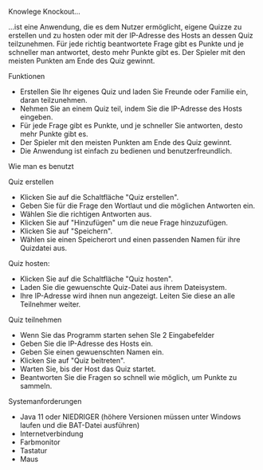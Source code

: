 Knowlege Knockout...

...ist eine Anwendung, die es dem Nutzer ermöglicht, eigene Quizze zu erstellen und zu hosten oder mit der IP-Adresse des Hosts an dessen Quiz teilzunehmen. Für jede richtig beantwortete Frage gibt es Punkte und je schneller man antwortet, desto mehr Punkte gibt es. Der Spieler mit den meisten Punkten am Ende des Quiz gewinnt.

Funktionen
 - Erstellen Sie Ihr eigenes Quiz und laden Sie Freunde oder Familie ein, daran teilzunehmen.
 - Nehmen Sie an einem Quiz teil, indem Sie die IP-Adresse des Hosts eingeben.
 - Für jede Frage gibt es Punkte, und je schneller Sie antworten, desto mehr Punkte gibt es.
 - Der Spieler mit den meisten Punkten am Ende des Quiz gewinnt.
 - Die Anwendung ist einfach zu bedienen und benutzerfreundlich.

Wie man es benutzt

Quiz erstellen
 - Klicken Sie auf die Schaltfläche "Quiz erstellen".
 - Geben Sie für die Frage den Wortlaut und die möglichen Antworten ein.
 - Wählen Sie die richtigen Antworten aus.
 - Klicken Sie auf "Hinzufügen" um die neue Frage hinzuzufügen.
 - Klicken Sie auf "Speichern".
 - Wählen sie einen Speicherort und einen passenden Namen für ihre Quizdatei aus.

Quiz hosten:
 - Klicken Sie auf die Schaltfläche "Quiz hosten".
 - Laden Sie die gewuenschte Quiz-Datei aus ihrem Dateisystem.
 - Ihre IP-Adresse wird ihnen nun angezeigt. Leiten Sie diese an alle Teilnehmer weiter.

Quiz teilnehmen
 - Wenn Sie das Programm starten sehen SIe 2 Eingabefelder
 - Geben Sie die IP-Adresse des Hosts ein.
 - Geben Sie einen gewuenschten Namen ein.
 - Klicken Sie auf "Quiz beitreten".
 - Warten Sie, bis der Host das Quiz startet.
 - Beantworten Sie die Fragen so schnell wie möglich, um Punkte zu sammeln.

Systemanforderungen
 - Java 11 oder NIEDRIGER (höhere Versionen müssen unter Windows laufen und die BAT-Datei ausführen)
 - Internetverbindung
 - Farbmonitor
 - Tastatur
 - Maus